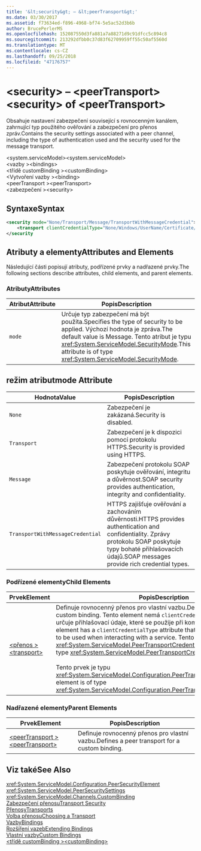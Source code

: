 ```yaml
---
title: '&lt;security&gt; – &lt;peerTransport&gt;'
ms.date: 03/30/2017
ms.assetid: f73634ed-f896-4968-bf74-5e5ac52d3b6b
author: BrucePerlerMS
ms.openlocfilehash: 152087550d3fa881a7a88271d9c91dfcc5c894c8
ms.sourcegitcommit: 213292dfbb0c37d83f62709959ff55c50af5560d
ms.translationtype: MT
ms.contentlocale: cs-CZ
ms.lasthandoff: 09/25/2018
ms.locfileid: "47176757"
---
```

# <a name="ltsecuritygt-of-ltpeertransportgt"></a><span data-ttu-id="291d0-102">&lt;security&gt; – &lt;peerTransport&gt;</span><span class="sxs-lookup"><span data-stu-id="291d0-102">&lt;security&gt; of &lt;peerTransport&gt;</span></span>
<span data-ttu-id="291d0-103">Obsahuje nastavení zabezpečení související s rovnocenným kanálem, zahrnující typ použitého ověřování a zabezpečení pro přenos zpráv.</span><span class="sxs-lookup"><span data-stu-id="291d0-103">Contains the security settings associated with a peer channel, including the type of authentication used and the security used for the message transport.</span></span>  
  
 <span data-ttu-id="291d0-104">\<system.serviceModel></span><span class="sxs-lookup"><span data-stu-id="291d0-104">\<system.serviceModel></span></span>  
<span data-ttu-id="291d0-105">\<vazby ></span><span class="sxs-lookup"><span data-stu-id="291d0-105">\<bindings></span></span>  
<span data-ttu-id="291d0-106">\<třídě customBinding ></span><span class="sxs-lookup"><span data-stu-id="291d0-106">\<customBinding></span></span>  
<span data-ttu-id="291d0-107">\<Vytvoření vazby ></span><span class="sxs-lookup"><span data-stu-id="291d0-107">\<binding></span></span>  
<span data-ttu-id="291d0-108">\<peerTransport ></span><span class="sxs-lookup"><span data-stu-id="291d0-108">\<peerTransport></span></span>  
<span data-ttu-id="291d0-109">\<zabezpečení ></span><span class="sxs-lookup"><span data-stu-id="291d0-109">\<security></span></span>  
  
## <a name="syntax"></a><span data-ttu-id="291d0-110">Syntaxe</span><span class="sxs-lookup"><span data-stu-id="291d0-110">Syntax</span></span>  
  
```xml  
<security mode="None/Transport/Message/TransportWithMessageCredential">  
    <transport clientCredentialType="None/Windows/UserName/Certificate/CardSpace" />  
</security  
```  
  
## <a name="attributes-and-elements"></a><span data-ttu-id="291d0-111">Atributy a elementy</span><span class="sxs-lookup"><span data-stu-id="291d0-111">Attributes and Elements</span></span>  
 <span data-ttu-id="291d0-112">Následující části popisují atributy, podřízené prvky a nadřazené prvky.</span><span class="sxs-lookup"><span data-stu-id="291d0-112">The following sections describe attributes, child elements, and parent elements.</span></span>  
  
### <a name="attributes"></a><span data-ttu-id="291d0-113">Atributy</span><span class="sxs-lookup"><span data-stu-id="291d0-113">Attributes</span></span>  
  
|<span data-ttu-id="291d0-114">Atribut</span><span class="sxs-lookup"><span data-stu-id="291d0-114">Attribute</span></span>|<span data-ttu-id="291d0-115">Popis</span><span class="sxs-lookup"><span data-stu-id="291d0-115">Description</span></span>|  
|---------------|-----------------|  
|`mode`|<span data-ttu-id="291d0-116">Určuje typ zabezpečení má být použita.</span><span class="sxs-lookup"><span data-stu-id="291d0-116">Specifies the type of security to be applied.</span></span> <span data-ttu-id="291d0-117">Výchozí hodnota je zpráva.</span><span class="sxs-lookup"><span data-stu-id="291d0-117">The default value is Message.</span></span> <span data-ttu-id="291d0-118">Tento atribut je typu <xref:System.ServiceModel.SecurityMode>.</span><span class="sxs-lookup"><span data-stu-id="291d0-118">This attribute is of type <xref:System.ServiceModel.SecurityMode>.</span></span>|  
  
## <a name="mode-attribute"></a><span data-ttu-id="291d0-119">režim atribut</span><span class="sxs-lookup"><span data-stu-id="291d0-119">mode Attribute</span></span>  
  
|<span data-ttu-id="291d0-120">Hodnota</span><span class="sxs-lookup"><span data-stu-id="291d0-120">Value</span></span>|<span data-ttu-id="291d0-121">Popis</span><span class="sxs-lookup"><span data-stu-id="291d0-121">Description</span></span>|  
|-----------|-----------------|  
|`None`|<span data-ttu-id="291d0-122">Zabezpečení je zakázaná.</span><span class="sxs-lookup"><span data-stu-id="291d0-122">Security is disabled.</span></span>|  
|`Transport`|<span data-ttu-id="291d0-123">Zabezpečení je k dispozici pomocí protokolu HTTPS.</span><span class="sxs-lookup"><span data-stu-id="291d0-123">Security is provided using HTTPS.</span></span>|  
|`Message`|<span data-ttu-id="291d0-124">Zabezpečení protokolu SOAP poskytuje ověřování, integritu a důvěrnost.</span><span class="sxs-lookup"><span data-stu-id="291d0-124">SOAP security provides authentication, integrity and confidentiality.</span></span>|  
|`TransportWithMessageCredential`|<span data-ttu-id="291d0-125">HTTPS zajišťuje ověřování a zachováním důvěrnosti.</span><span class="sxs-lookup"><span data-stu-id="291d0-125">HTTPS provides authentication and confidentiality.</span></span> <span data-ttu-id="291d0-126">Zprávy protokolu SOAP poskytuje typy bohaté přihlašovacích údajů.</span><span class="sxs-lookup"><span data-stu-id="291d0-126">SOAP messages provide rich credential types.</span></span>|  
  
### <a name="child-elements"></a><span data-ttu-id="291d0-127">Podřízené elementy</span><span class="sxs-lookup"><span data-stu-id="291d0-127">Child Elements</span></span>  
  
|<span data-ttu-id="291d0-128">Prvek</span><span class="sxs-lookup"><span data-stu-id="291d0-128">Element</span></span>|<span data-ttu-id="291d0-129">Popis</span><span class="sxs-lookup"><span data-stu-id="291d0-129">Description</span></span>|  
|-------------|-----------------|  
|[<span data-ttu-id="291d0-130">\<přenos ></span><span class="sxs-lookup"><span data-stu-id="291d0-130">\<transport></span></span>](../../../../../docs/framework/configure-apps/file-schema/wcf/transport-of-peertransport.md)|<span data-ttu-id="291d0-131">Definuje rovnocenný přenos pro vlastní vazbu.</span><span class="sxs-lookup"><span data-stu-id="291d0-131">Defines a peer transport for a custom binding.</span></span> <span data-ttu-id="291d0-132">Tento element nemá `clientCredentialType` atribut, který určuje přihlašovací údaje, které se použije při komunikaci se službou.</span><span class="sxs-lookup"><span data-stu-id="291d0-132">This element has a `clientCredentialType` attribute that specifies the credentials to be used when interacting with a service.</span></span> <span data-ttu-id="291d0-133">Tento atribut je typu <xref:System.ServiceModel.PeerTransportCredentialType>.</span><span class="sxs-lookup"><span data-stu-id="291d0-133">This attribute is of type <xref:System.ServiceModel.PeerTransportCredentialType>.</span></span><br /><br /> <span data-ttu-id="291d0-134">Tento prvek je typu <xref:System.ServiceModel.Configuration.PeerTransportSecurityElement>.</span><span class="sxs-lookup"><span data-stu-id="291d0-134">This element is of type <xref:System.ServiceModel.Configuration.PeerTransportSecurityElement>.</span></span>|  
  
### <a name="parent-elements"></a><span data-ttu-id="291d0-135">Nadřazené elementy</span><span class="sxs-lookup"><span data-stu-id="291d0-135">Parent Elements</span></span>  
  
|<span data-ttu-id="291d0-136">Prvek</span><span class="sxs-lookup"><span data-stu-id="291d0-136">Element</span></span>|<span data-ttu-id="291d0-137">Popis</span><span class="sxs-lookup"><span data-stu-id="291d0-137">Description</span></span>|  
|-------------|-----------------|  
|[<span data-ttu-id="291d0-138">\<peerTransport ></span><span class="sxs-lookup"><span data-stu-id="291d0-138">\<peerTransport></span></span>](../../../../../docs/framework/configure-apps/file-schema/wcf/peertransport.md)|<span data-ttu-id="291d0-139">Definuje rovnocenný přenos pro vlastní vazbu.</span><span class="sxs-lookup"><span data-stu-id="291d0-139">Defines a peer transport for a custom binding.</span></span>|  
  
## <a name="see-also"></a><span data-ttu-id="291d0-140">Viz také</span><span class="sxs-lookup"><span data-stu-id="291d0-140">See Also</span></span>  
 <xref:System.ServiceModel.Configuration.PeerSecurityElement>  
 <xref:System.ServiceModel.PeerSecuritySettings>  
 <xref:System.ServiceModel.Channels.CustomBinding>  
 [<span data-ttu-id="291d0-141">Zabezpečení přenosu</span><span class="sxs-lookup"><span data-stu-id="291d0-141">Transport Security</span></span>](../../../../../docs/framework/wcf/feature-details/transport-security.md)  
 [<span data-ttu-id="291d0-142">Přenosy</span><span class="sxs-lookup"><span data-stu-id="291d0-142">Transports</span></span>](../../../../../docs/framework/wcf/feature-details/transports.md)  
 [<span data-ttu-id="291d0-143">Volba přenosu</span><span class="sxs-lookup"><span data-stu-id="291d0-143">Choosing a Transport</span></span>](../../../../../docs/framework/wcf/feature-details/choosing-a-transport.md)  
 [<span data-ttu-id="291d0-144">Vazby</span><span class="sxs-lookup"><span data-stu-id="291d0-144">Bindings</span></span>](../../../../../docs/framework/wcf/bindings.md)  
 [<span data-ttu-id="291d0-145">Rozšíření vazeb</span><span class="sxs-lookup"><span data-stu-id="291d0-145">Extending Bindings</span></span>](../../../../../docs/framework/wcf/extending/extending-bindings.md)  
 [<span data-ttu-id="291d0-146">Vlastní vazby</span><span class="sxs-lookup"><span data-stu-id="291d0-146">Custom Bindings</span></span>](../../../../../docs/framework/wcf/extending/custom-bindings.md)  
 [<span data-ttu-id="291d0-147">\<třídě customBinding ></span><span class="sxs-lookup"><span data-stu-id="291d0-147">\<customBinding></span></span>](../../../../../docs/framework/configure-apps/file-schema/wcf/custombinding.md)
